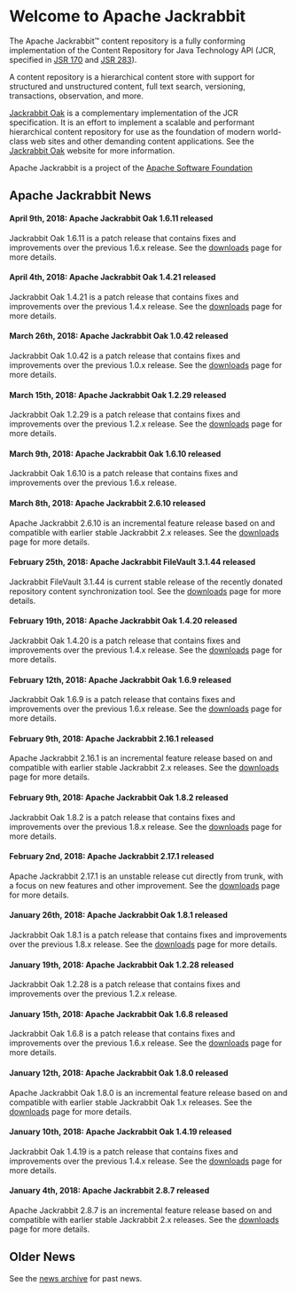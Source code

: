 <!--
   Licensed to the Apache Software Foundation (ASF) under one or more
   contributor license agreements.  See the NOTICE file distributed with
   this work for additional information regarding copyright ownership.
   The ASF licenses this file to You under the Apache License, Version 2.0
   (the "License"); you may not use this file except in compliance with
   the License.  You may obtain a copy of the License at

       http://www.apache.org/licenses/LICENSE-2.0

   Unless required by applicable law or agreed to in writing, software
   distributed under the License is distributed on an "AS IS" BASIS,
   WITHOUT WARRANTIES OR CONDITIONS OF ANY KIND, either express or implied.
   See the License for the specific language governing permissions and
   limitations under the License.
-->

Welcome to Apache Jackrabbit
============================

The Apache Jackrabbit™ content repository is a fully conforming implementation 
of the Content Repository for Java Technology API (JCR, specified in 
[JSR 170](http://jcp.org/en/jsr/detail?id=170) and [JSR 283](http://jcp.org/en/jsr/detail?id=283)).

A content repository is a hierarchical content store with support for
structured and unstructured content, full text search, versioning,
transactions, observation, and more.

[Jackrabbit Oak](/oak) is a complementary implementation of the JCR specification. 
It is an effort to implement a scalable and performant hierarchical content 
repository for use as the foundation of modern world-class web sites and 
other demanding content applications. See the [Jackrabbit Oak](/oak) website for 
more information.

Apache Jackrabbit is a project of the [Apache Software Foundation](http://www.apache.org/)

## Apache Jackrabbit News

#### April 9th, 2018: Apache Jackrabbit Oak 1.6.11 released
Jackrabbit Oak 1.6.11 is a patch release that contains fixes and
improvements over the previous 1.6.x release.  See the
[downloads](downloads.html#oak1.6) page for more details.

#### April 4th, 2018: Apache Jackrabbit Oak 1.4.21 released
Jackrabbit Oak 1.4.21 is a patch release that contains fixes and
improvements over the previous 1.4.x release.  See the
[downloads](downloads.html#oak1.4) page for more details.

#### March 26th, 2018: Apache Jackrabbit Oak 1.0.42 released
Jackrabbit Oak 1.0.42 is a patch release that contains fixes and
improvements over the previous 1.0.x release.  See the
[downloads](downloads.html#oak1.0) page for more details.

#### March 15th, 2018: Apache Jackrabbit Oak 1.2.29 released
Jackrabbit Oak 1.2.29 is a patch release that contains fixes and
improvements over the previous 1.2.x release. See the
[downloads](downloads.html#oak1.2) page for more details.

#### March 9th, 2018: Apache Jackrabbit Oak 1.6.10 released
Jackrabbit Oak 1.6.10 is a patch release that contains fixes and
improvements over the previous 1.6.x release.

#### March 8th, 2018: Apache Jackrabbit 2.6.10 released
Apache Jackrabbit 2.6.10 is an incremental feature release based on
and compatible with earlier stable Jackrabbit 2.x releases. See the
[downloads](downloads.html#v2.6) page for more details.

#### February 25th, 2018: Apache Jackrabbit FileVault 3.1.44 released
Jackrabbit FileVault 3.1.44 is current stable release of the recently
donated repository content synchronization tool.  See the
[downloads](downloads.html#vlt) page for more details.

#### February 19th, 2018: Apache Jackrabbit Oak 1.4.20 released
Jackrabbit Oak 1.4.20 is a patch release that contains fixes and
improvements over the previous 1.4.x release.  See the
[downloads](downloads.html#oak1.4) page for more details.

#### February 12th, 2018: Apache Jackrabbit Oak 1.6.9 released
Jackrabbit Oak 1.6.9 is a patch release that contains fixes and
improvements over the previous 1.6.x release.  See the
[downloads](downloads.html#oak1.6) page for more details.

#### February 9th, 2018: Apache Jackrabbit 2.16.1 released
Apache Jackrabbit 2.16.1 is an incremental feature release based on
and compatible with earlier stable Jackrabbit 2.x releases. See the
[downloads](downloads.html#v2.16) page for more details.

#### February 9th, 2018: Apache Jackrabbit Oak 1.8.2 released
Jackrabbit Oak 1.8.2 is a patch release that contains fixes and
improvements over the previous 1.8.x release.  See the
[downloads](downloads.html#oak1.8) page for more details.

#### February 2nd, 2018: Apache Jackrabbit 2.17.1 released
Apache Jackrabbit 2.17.1 is an unstable release cut directly from trunk, with a
focus on new features and other improvement. See the
[downloads](downloads.html#v2.17) page for more details.

#### January 26th, 2018: Apache Jackrabbit Oak 1.8.1 released
Jackrabbit Oak 1.8.1 is a patch release that contains fixes and
improvements over the previous 1.8.x release.  See the
[downloads](downloads.html#oak1.8) page for more details.

#### January 19th, 2018: Apache Jackrabbit Oak 1.2.28 released
Jackrabbit Oak 1.2.28 is a patch release that contains fixes and
improvements over the previous 1.2.x release.

#### January 15th, 2018: Apache Jackrabbit Oak 1.6.8 released
Jackrabbit Oak 1.6.8 is a patch release that contains fixes and
improvements over the previous 1.6.x release.  See the
[downloads](downloads.html#oak1.6) page for more details.

#### January 12th, 2018: Apache Jackrabbit Oak 1.8.0 released
Apache Jackrabbit Oak 1.8.0 is an incremental feature release based
on and compatible with earlier stable Jackrabbit Oak 1.x releases.
See the [downloads](downloads.html#oak1.8) page for more details.

#### January 10th, 2018: Apache Jackrabbit Oak 1.4.19 released
Jackrabbit Oak 1.4.19 is a patch release that contains fixes and
improvements over the previous 1.4.x release.  See the
[downloads](downloads.html#oak1.4) page for more details.

#### January 4th, 2018: Apache Jackrabbit 2.8.7 released
Apache Jackrabbit 2.8.7 is an incremental feature release based on
and compatible with earlier stable Jackrabbit 2.x releases. See the
[downloads](downloads.html#v2.8) page for more details.

Older News
----------

See the [news archive](news-archive.html) for past news.





